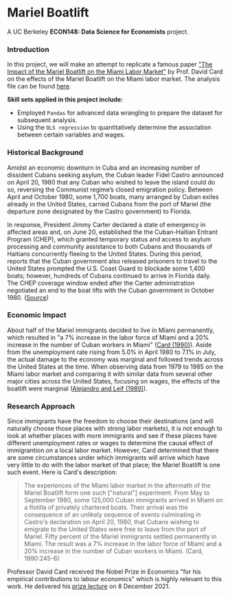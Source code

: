 # Mariel Boatlift
A UC Berkeley **ECON148: Data Science for Economists** project.

### Introduction
In this project, we will make an attempt to replicate a famous paper ["The Impact of the Mariel Boatlift on the Miami Labor Market"](https://davidcard.berkeley.edu/papers/mariel-impact.pdf) by Prof. David Card on the effects of the Mariel Boatlift on the Miami labor market. The analysis file can be found [here](https://github.com/lettaisabel/Mariel-Boatlift/blob/main/proj02.ipynb).

**Skill sets applied in this project include:**
- Employed `Pandas` for advanced data wrangling to prepare the dataset for subsequent analysis.
- Using the `OLS regression` to quantitatively determine the association between certain variables and wages.

### Historical Background
Amidst an economic downturn in Cuba and an increasing number of dissident Cubans seeking asylum, the Cuban leader Fidel Castro announced on April 20, 1980 that any Cuban who wished to leave the island could do so, reversing the Communist regime’s closed emigration policy. Between April and October 1980, some 1,700 boats, many arranged by Cuban exiles already in the United States, carried Cubans from the port of Mariel (the departure zone designated by the Castro government) to Florida. 

In response, President Jimmy Carter declared  a state of emergency in affected areas and, on June 20, established the the Cuban-Haitian Entrant Program (CHEP), which granted temporary status and access to asylum processing and community assistance to both Cubans and thousands of Haitians concurrently fleeing to the United States. During this period, reports that the Cuban government also released prisoners to travel to the United States prompted the U.S. Coast Guard to blockade some 1,400 boats; however, hundreds of Cubans continued to arrive in Florida daily. The CHEP coverage window ended after the Carter administration negotiated an end to the boat lifts with the Cuban government in October 1980. ([Source](https://immigrationhistory.org/item/mariel-boatlift/))

### Economic Impact
About half of the Mariel immigrants decided to live in Miami permanently, which resulted in "a 7\% increase in the labor force of Miami and a 20\% increase in the number of Cuban workers in Miami" ([Card (1990)](https://davidcard.berkeley.edu/papers/mariel-impact.pdf)). Aside from the unemployment rate rising from 5.0\% in April 1980 to 7.1\% in July, the actual damage to the economy was marginal and followed trends across the United States at the time. When observing data from 1979 to 1985 on the Miami labor market and comparing it with similar data from several other major cities across the United States, focusing on wages, the effects of the boatlift were marginal ([Alejandro and Leif (1989)](https://www.jstor.org/stable/2095716)). 

### Research Approach
Since immigrants have the freedom to choose their destinations (and will naturally choose those places with strong labor markets), it is not enough to look at whether places with more immigrants and see if these places have different unemployment rates or wages to determine the causal effect of immigrantion on a local labor market. However, Card determined that there are some circumstances under which immigrants will arrive which have very little to do with the labor market of that place; the Mariel Boatlift is one such event. Here is Card's description:

> The experiences of the Miami labor market in the aftermath of the Mariel Boatlift form one such \["natural"\] experiment. From May to September 1980, some 125,000 Cuban immigrants arrived in Miami on a flotilla of privately chartered boats. Their arrival was the consequence of an unlikely sequence of events culminating in Castro's declaration on April 20, 1980, that Cubans wishing to emigrate to the United States were free to leave from the port of Mariel. Fifty percent of the Mariel immigrants settled permanently in Miami. The result was a 7% increase in the labor force of Miami and a 20% increase in the number of Cuban workers in Miami. (Card, 1990:245-6)

Professor David Card received the Nobel Prize in Economics "for his empirical contributions to labour economics" which is highly relevant to this work. He delivered his [prize lecture](https://youtu.be/wD48p6m8U-8?t=237) on 8 December 2021.

